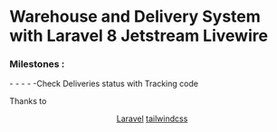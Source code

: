 <h1>Warehouse and Delivery System with Laravel 8 Jetstream Livewire</h1>

<h3>Milestones :</h3>
- 
-
-
-
-Check Deliveries status with Tracking code


Thanks to
<p align="center">
<a href="https://laravel.com">Laravel</a>
<a href="https://tailwindcss.com">tailwindcss</a>
</p>

    
    
    
